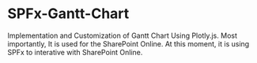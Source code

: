 # SPFx-Gantt-Chart
 Implementation and Customization of Gantt Chart Using Plotly.js. Most importantly, It is used for the SharePoint Online. At this moment, it is using SPFx to interative with SharePoint Online.
